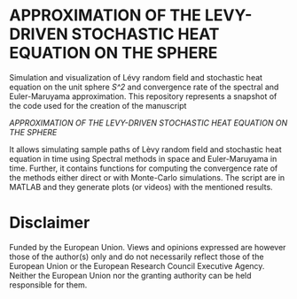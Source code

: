 # APPROXIMATION OF THE LEVY-DRIVEN STOCHASTIC HEAT EQUATION ON THE SPHERE
Simulation and visualization of Lévy random field and stochastic heat equation on the unit sphere <i>S^2</i> and convergence rate of the spectral and Euler-Maruyama approximation.
This repository represents a snapshot of the code used for the creation of the manuscript

<i>APPROXIMATION OF THE LEVY-DRIVEN STOCHASTIC HEAT EQUATION ON THE SPHERE</i>

It allows simulating sample paths of Lèvy random field and stochastic heat equation in time using Spectral methods in space and Euler-Maruyama in time.
Further, it contains functions for computing the convergence rate of the methods either direct or with Monte-Carlo simulations.
The script are in MATLAB and they generate plots (or videos) with the mentioned results. 

# Disclaimer
Funded by the European Union. Views and opinions expressed are however those of the author(s) only and do not necessarily reflect those of the European Union or the European Research Council Executive Agency. Neither the European Union nor the granting authority can be held responsible for them.
